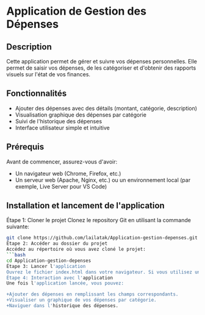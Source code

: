 # Application de Gestion des Dépenses

## Description
Cette application permet de gérer et suivre vos dépenses personnelles. Elle permet de saisir vos dépenses, de les catégoriser et d'obtenir des rapports visuels sur l'état de vos finances.

## Fonctionnalités
- Ajouter des dépenses avec des détails (montant, catégorie, description)
- Visualisation graphique des dépenses par catégorie
- Suivi de l'historique des dépenses
- Interface utilisateur simple et intuitive

## Prérequis
Avant de commencer, assurez-vous d'avoir:
- Un navigateur web (Chrome, Firefox, etc.)
- Un serveur web (Apache, Nginx, etc.) ou un environnement local (par exemple, Live Server pour VS Code)

## Installation et lancement de l'application

Étape 1: Cloner le projet
Clonez le repository Git en utilisant la commande suivante:
```bash
git clone https://github.com/lailatak/Application-gestion-depenses.git
Étape 2: Accéder au dossier du projet
Accédez au répertoire où vous avez cloné le projet:
```bash
cd Application-gestion-depenses
Étape 3: Lancer l'application
Ouvrez le fichier index.html dans votre navigateur. Si vous utilisez un serveur local (comme Live Server ou un autre serveur HTTP), démarrez-le pour une expérience en ligne.
Étape 4: Interaction avec l'application
Une fois l'application lancée, vous pouvez:

+Ajouter des dépenses en remplissant les champs correspondants.
+Visualiser un graphique de vos dépenses par catégorie.
+Naviguer dans l'historique des dépenses.
